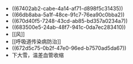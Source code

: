 - ((67402ab2-cabe-4a14-af71-d898f5c31435))
- ((66db8aba-5a1f-48ce-91c7-76ea90c0bba2))
- ((670d40f5-7248-43cd-ab85-bd357a0234a7))
- ((683500e5-24ab-48f7-941c-0da7ec283410))
- [[风]]
- [[呼吸道传染病防治]]
- ((672d5c75-0b2f-47e0-96ed-b7570ad5da67))
- 下大雪，温差血管收缩